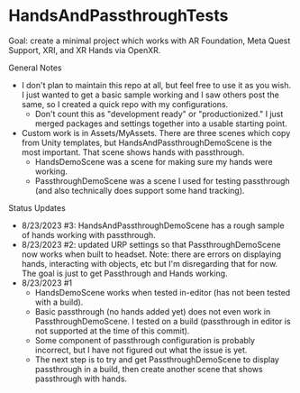 # HandsAndPassthroughTests

Goal: create a minimal project which works with AR Foundation, Meta Quest Support, XRI, and XR Hands via OpenXR.

General Notes
- I don't plan to maintain this repo at all, but feel free to use it as you wish. I just wanted to get a basic sample working and I saw others post the same, so I created a quick repo with my configurations.
  - Don't count this as "development ready" or "productionized." I just merged packages and settings together into a usable starting point.
- Custom work is in Assets/MyAssets. There are three scenes which copy from Unity templates, but HandsAndPassthroughDemoScene is the most important. That scene shows hands with passthrough.
  - HandsDemoScene was a scene for making sure my hands were working.
  - PassthroughDemoScene was a scene I used for testing passthrough (and also technically does support some hand tracking).

Status Updates
- 8/23/2023 #3: HandsAndPassthroughDemoScene has a rough sample of hands working with passthrough.
- 8/23/2023 #2: updated URP settings so that PassthroughDemoScene now works when built to headset. Note: there are errors on displaying hands, interacting with objects, etc but I'm disregarding that for now. The goal is just to get Passthrough and Hands working.
- 8/23/2023 #1
  - HandsDemoScene works when tested in-editor (has not been tested with a build).
  - Basic passthrough (no hands added yet) does not even work in PassthroughDemoScene. I tested on a build (passthrough in editor is not supported at the time of this commit).
  - Some component of passthrough configuration is probably incorrect, but I have not figured out what the issue is yet.
  - The next step is to try and get PassthroughDemoScene to display passthrough in a build, then create another scene that shows passthrough with hands.
